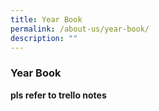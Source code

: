 ```yaml
---
title: Year Book
permalink: /about-us/year-book/
description: ""
---
```

### **Year Book**

**pls refer to trello notes**